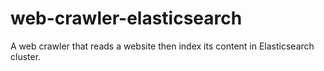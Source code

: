 # web-crawler-elasticsearch

A web crawler that reads a website then index its content in Elasticsearch cluster.
